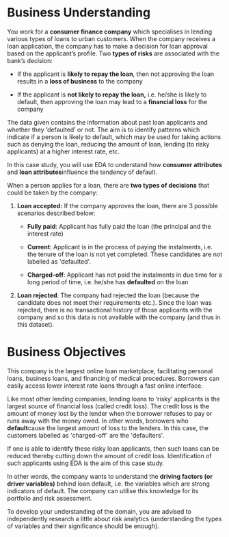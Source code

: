 # Business Understanding
You work for a  **consumer finance company** which specialises in lending various types of loans to urban customers. When the company receives a loan application, the company has to make a decision for loan approval based on the applicant’s profile. Two  **types of risks**  are associated with the bank’s decision:

-   If the applicant is **likely to repay the loan**, then not approving the loan results in a  **loss of business**  to the company
    
-   If the applicant is  **not likely to repay the loan,**  i.e. he/she is likely to default, then approving the loan may lead to a  **financial loss**  for the company

The data given contains the information about past loan applicants and whether they ‘defaulted’ or not. The aim is to identify patterns which indicate if a person is likely to default, which may be used for taking actions such as denying the loan, reducing the amount of loan, lending (to risky applicants) at a higher interest rate, etc.

In this case study, you will use EDA to understand how  **consumer attributes**  and  **loan attributes**influence the tendency of default.

When a person applies for a loan,  there are **two types of decisions**  that could be taken by the company:

1.  **Loan accepted:**  If the company approves the loan, there are 3 possible scenarios described below:
    
    -   **Fully paid**: Applicant has fully paid the loan (the principal and the interest rate)
        
    -   **Current**: Applicant is in the process of paying the instalments, i.e. the tenure of the loan is not yet completed. These candidates are not labelled as 'defaulted'.
        
    -   **Charged-off**: Applicant has not paid the instalments in due time for a long period of time, i.e. he/she has **defaulted** on the loan
        
2.  **Loan rejected**: The company had rejected the loan (because the candidate does not meet their requirements etc.). Since the loan was rejected, there is no transactional history of those applicants with the company and so this data is not available with the company (and thus in this dataset).

# Business Objectives
This company is the largest online loan marketplace, facilitating personal loans, business loans, and financing of medical procedures. Borrowers can easily access lower interest rate loans through a fast online interface.

Like most other lending companies, lending loans to ‘risky’ applicants is the largest source of financial loss (called credit loss). The credit loss is the amount of money lost by the lender when the borrower refuses to pay or runs away with the money owed. In other words, borrowers who  **default**cause the largest amount of loss to the lenders. In this case, the customers labelled as 'charged-off' are the 'defaulters'.

If one is able to identify these risky loan applicants, then such loans can be reduced thereby cutting down the amount of credit loss. Identification of such applicants using EDA is the aim of this case study.

In other words, the company wants to understand the  **driving factors (or driver variables)** behind loan default, i.e. the variables which are strong indicators of default. The company can utilise this knowledge for its portfolio and risk assessment.

To develop your understanding of the domain, you are advised to independently research a little about risk analytics (understanding the types of variables and their significance should be enough).

